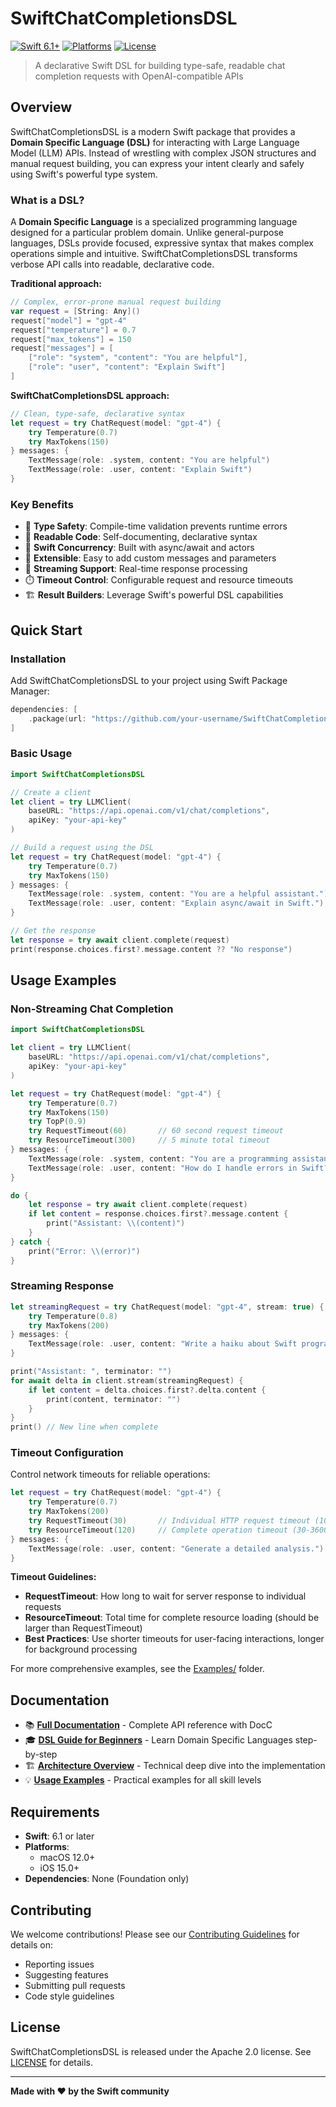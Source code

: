 # SwiftChatCompletionsDSL

[![Swift 6.1+](https://img.shields.io/badge/Swift-6.1+-orange.svg)](https://swift.org)
[![Platforms](https://img.shields.io/badge/Platforms-macOS%2012.0+%20|%20iOS%2015.0+-blue.svg)](https://swift.org)
[![License](https://img.shields.io/badge/License-Apache%202.0-green.svg)](LICENSE)

> A declarative Swift DSL for building type-safe, readable chat completion requests with OpenAI-compatible APIs

## Overview

SwiftChatCompletionsDSL is a modern Swift package that provides a **Domain Specific Language (DSL)** for interacting with Large Language Model (LLM) APIs. Instead of wrestling with complex JSON structures and manual request building, you can express your intent clearly and safely using Swift's powerful type system.

### What is a DSL?

A **Domain Specific Language** is a specialized programming language designed for a particular problem domain. Unlike general-purpose languages, DSLs provide focused, expressive syntax that makes complex operations simple and intuitive. SwiftChatCompletionsDSL transforms verbose API calls into readable, declarative code.

**Traditional approach:**
```swift
// Complex, error-prone manual request building
var request = [String: Any]()
request["model"] = "gpt-4"
request["temperature"] = 0.7
request["max_tokens"] = 150
request["messages"] = [
    ["role": "system", "content": "You are helpful"],
    ["role": "user", "content": "Explain Swift"]
]
```

**SwiftChatCompletionsDSL approach:**
```swift
// Clean, type-safe, declarative syntax
let request = try ChatRequest(model: "gpt-4") {
    try Temperature(0.7)
    try MaxTokens(150)
} messages: {
    TextMessage(role: .system, content: "You are helpful")
    TextMessage(role: .user, content: "Explain Swift")
}
```

### Key Benefits

- 🎯 **Type Safety**: Compile-time validation prevents runtime errors
- 📖 **Readable Code**: Self-documenting, declarative syntax
- 🚀 **Swift Concurrency**: Built with async/await and actors
- 🔧 **Extensible**: Easy to add custom messages and parameters
- 🌊 **Streaming Support**: Real-time response processing
- ⏱️ **Timeout Control**: Configurable request and resource timeouts
- 🏗️ **Result Builders**: Leverage Swift's powerful DSL capabilities

## Quick Start

### Installation

Add SwiftChatCompletionsDSL to your project using Swift Package Manager:

```swift
dependencies: [
    .package(url: "https://github.com/your-username/SwiftChatCompletionsDSL", from: "1.0.0")
]
```

### Basic Usage

```swift
import SwiftChatCompletionsDSL

// Create a client
let client = try LLMClient(
    baseURL: "https://api.openai.com/v1/chat/completions",
    apiKey: "your-api-key"
)

// Build a request using the DSL
let request = try ChatRequest(model: "gpt-4") {
    try Temperature(0.7)
    try MaxTokens(150)
} messages: {
    TextMessage(role: .system, content: "You are a helpful assistant.")
    TextMessage(role: .user, content: "Explain async/await in Swift.")
}

// Get the response
let response = try await client.complete(request)
print(response.choices.first?.message.content ?? "No response")
```

## Usage Examples

### Non-Streaming Chat Completion

```swift
import SwiftChatCompletionsDSL

let client = try LLMClient(
    baseURL: "https://api.openai.com/v1/chat/completions",
    apiKey: "your-api-key"
)

let request = try ChatRequest(model: "gpt-4") {
    try Temperature(0.7)
    try MaxTokens(150)
    try TopP(0.9)
    try RequestTimeout(60)       // 60 second request timeout
    try ResourceTimeout(300)     // 5 minute total timeout
} messages: {
    TextMessage(role: .system, content: "You are a programming assistant.")
    TextMessage(role: .user, content: "How do I handle errors in Swift?")
}

do {
    let response = try await client.complete(request)
    if let content = response.choices.first?.message.content {
        print("Assistant: \\(content)")
    }
} catch {
    print("Error: \\(error)")
}
```

### Streaming Response

```swift
let streamingRequest = try ChatRequest(model: "gpt-4", stream: true) {
    try Temperature(0.8)
    try MaxTokens(200)
} messages: {
    TextMessage(role: .user, content: "Write a haiku about Swift programming.")
}

print("Assistant: ", terminator: "")
for await delta in client.stream(streamingRequest) {
    if let content = delta.choices.first?.delta.content {
        print(content, terminator: "")
    }
}
print() // New line when complete
```

### Timeout Configuration

Control network timeouts for reliable operations:

```swift
let request = try ChatRequest(model: "gpt-4") {
    try Temperature(0.7)
    try MaxTokens(200)
    try RequestTimeout(30)       // Individual HTTP request timeout (10-900 seconds)
    try ResourceTimeout(120)     // Complete operation timeout (30-3600 seconds)
} messages: {
    TextMessage(role: .user, content: "Generate a detailed analysis.")
}
```

**Timeout Guidelines:**
- **RequestTimeout**: How long to wait for server response to individual requests
- **ResourceTimeout**: Total time for complete resource loading (should be larger than RequestTimeout)
- **Best Practices**: Use shorter timeouts for user-facing interactions, longer for background processing

For more comprehensive examples, see the [Examples/](Examples/) folder.

## Documentation

- 📚 **[Full Documentation](https://your-docs-url.com)** - Complete API reference with DocC
- 🎓 **[DSL Guide for Beginners](https://your-docs-url.com/dsl-guide)** - Learn Domain Specific Languages step-by-step
- 🏗️ **[Architecture Overview](https://your-docs-url.com/architecture)** - Technical deep dive into the implementation
- 💡 **[Usage Examples](https://your-docs-url.com/usage)** - Practical examples for all skill levels

## Requirements

- **Swift**: 6.1 or later
- **Platforms**: 
  - macOS 12.0+
  - iOS 15.0+
- **Dependencies**: None (Foundation only)

## Contributing

We welcome contributions! Please see our [Contributing Guidelines](CONTRIBUTING.md) for details on:

- Reporting issues
- Suggesting features
- Submitting pull requests
- Code style guidelines

## License

SwiftChatCompletionsDSL is released under the Apache 2.0 license. See [LICENSE](LICENSE) for details.

---

**Made with ❤️ by the Swift community**